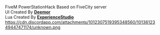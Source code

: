 
FiveM PowerStationHack Based on FiveCity server 
<br>UI Created By <b>[Deemor](https://github.com/Deemor)</b>
<br>Lua Created By <b>[ExperienceStudio](https://discord.experiencestudio.pl/)</b>
https://cdn.discordapp.com/attachments/1012307519395348560/1013612349447471174/unknown.png
